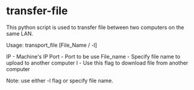 # transfer-file
This python script is used to transfer file between two computers on the same LAN.

Usage: transport_file <IP> <Port> [File_Name / -l]
  
IP - Machine's IP
Port - Port to be use
File_name - Specify file name to upload to another computer
l - Use this flag to download file from another computer

Note: use either -l flag or specify file name.
